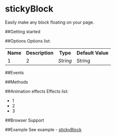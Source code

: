 stickyBlock
===============
Easily make any block floating on your page.

##Getting started

##Options
Options list:
<table>
    <tr>
      <th>Name</td>
      <th>Description</th>
      <th>Type</th>
      <th>Default Value</th>
    </tr>
    <tr>
      <td>1</td>
      <td>2</td>
      <td><i>String</i></td>
      <td>String</td>
    </tr>
</table>

##Events


##Methods

##Animation effects
Effects list:
- 1
- 2
- 3

##Browser Support

##Example
See example - <a href=" https://m-ulyanov.github.io/stickyblock/demo/">stickyBlock</a>
